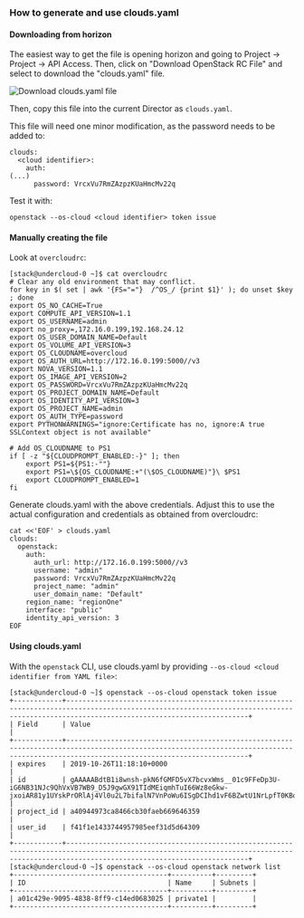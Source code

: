 ### How to generate and use clouds.yaml ###

#### Downloading from horizon ####

The easiest way to get the file is opening horizon and going to Project -> Project -> API Access. 
Then, click on "Download OpenStack RC File" and select to download the "clouds.yaml" file. 

![Download clouds.yaml file](https://raw.githubusercontent.com/andreaskaris/blog/master/clouds_yaml.png)

Then, copy this file into the current Director as `clouds.yaml`. 

This file will need one minor modification, as the password needs to be added to:
~~~
clouds:
  <cloud identifier>:
    auth:
(...)
      password: VrcxVu7RmZAzpzKUaHmcMv22q
~~~

Test it with:
~~~
openstack --os-cloud <cloud identifier> token issue
~~~

#### Manually creating the file ####

Look at `overcloudrc`:
~~~
[stack@undercloud-0 ~]$ cat overcloudrc 
# Clear any old environment that may conflict.
for key in $( set | awk '{FS="="}  /^OS_/ {print $1}' ); do unset $key ; done
export OS_NO_CACHE=True
export COMPUTE_API_VERSION=1.1
export OS_USERNAME=admin
export no_proxy=,172.16.0.199,192.168.24.12
export OS_USER_DOMAIN_NAME=Default
export OS_VOLUME_API_VERSION=3
export OS_CLOUDNAME=overcloud
export OS_AUTH_URL=http://172.16.0.199:5000//v3
export NOVA_VERSION=1.1
export OS_IMAGE_API_VERSION=2
export OS_PASSWORD=VrcxVu7RmZAzpzKUaHmcMv22q
export OS_PROJECT_DOMAIN_NAME=Default
export OS_IDENTITY_API_VERSION=3
export OS_PROJECT_NAME=admin
export OS_AUTH_TYPE=password
export PYTHONWARNINGS="ignore:Certificate has no, ignore:A true SSLContext object is not available"

# Add OS_CLOUDNAME to PS1
if [ -z "${CLOUDPROMPT_ENABLED:-}" ]; then
    export PS1=${PS1:-""}
    export PS1=\${OS_CLOUDNAME:+"(\$OS_CLOUDNAME)"}\ $PS1
    export CLOUDPROMPT_ENABLED=1
fi
~~~

Generate clouds.yaml with the above credentials. Adjust this to use the actual configuration and credentials as obtained from overcloudrc:
~~~
cat <<'EOF' > clouds.yaml
clouds:
  openstack:
    auth:
      auth_url: http://172.16.0.199:5000//v3
      username: "admin"
      password: VrcxVu7RmZAzpzKUaHmcMv22q
      project_name: "admin"
      user_domain_name: "Default"
    region_name: "regionOne"
    interface: "public"
    identity_api_version: 3
EOF
~~~

#### Using clouds.yaml ####

With the `openstack` CLI, use clouds.yaml by providing `--os-cloud <cloud identifier from YAML file>`:
~~~
[stack@undercloud-0 ~]$ openstack --os-cloud openstack token issue
+------------+-----------------------------------------------------------------------------------------------------------------------------------------------------------------------------------------+
| Field      | Value                                                                                                                                                                                   |
+------------+-----------------------------------------------------------------------------------------------------------------------------------------------------------------------------------------+
| expires    | 2019-10-26T11:18:10+0000                                                                                                                                                                |
| id         | gAAAAABdtB1i8wnsh-pkN6fGMFD5vX7bcvxWms__01c9FFeDp3U-iG6NB31NJc9QhVxVB7WB9_D5J9gwGX91TIdMEiqmhTuI66Wz8eGkw-jxoiAR81y1UYskPrORlAj4Vl0u2L7bifalN7VnPoWu6ISgDCIhd1vF6BZwtU1NrLpfT0KBqMX83_Q |
| project_id | a40944973ca8466cb30faeb669646359                                                                                                                                                        |
| user_id    | f41f1e1433744957985eef31d5d64309                                                                                                                                                        |
+------------+-----------------------------------------------------------------------------------------------------------------------------------------------------------------------------------------+
[stack@undercloud-0 ~]$ openstack --os-cloud openstack network list
+--------------------------------------+----------+---------+
| ID                                   | Name     | Subnets |
+--------------------------------------+----------+---------+
| a01c429e-9095-4838-8ff9-c14ed0683025 | private1 |         |
+--------------------------------------+----------+---------+
~~~

